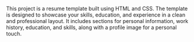 This project is a resume template built using HTML and CSS. The template is designed to showcase your skills, education, and experience in a clean and professional layout. It includes sections for personal information, work history, education, and skills, along with a profile image for a personal touch.
